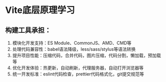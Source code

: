 # Vite底层原理学习

## 构建工具承担：

1. 模块化开发支持：ES Module、CommonJS、AMD、CMD等
2. 处理代码兼容性：babel语法降级，less/sass/stylus等语法转换
3. 提升项目性能：压缩代码，合并代码，图片压缩，代码分割，懒加载，预加载等
4. 优化开发体验：热更新，自动刷新，代理服务器，自动打开浏览器等
5. 统一开发标准：eslint代码检查，prettier代码格式化，git提交规范等
